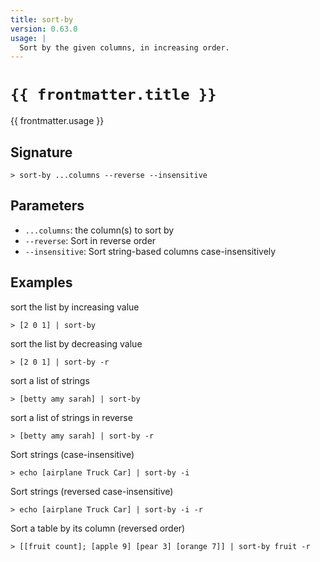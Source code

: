 ```yaml
---
title: sort-by
version: 0.63.0
usage: |
  Sort by the given columns, in increasing order.
---
```


<script>
  import { usePageFrontmatter } from '@vuepress/client';
  export default { computed: { frontmatter() { return usePageFrontmatter().value; } } }
</script>

# <code>{{ frontmatter.title }}</code>

<div style='white-space: pre-wrap;'>{{ frontmatter.usage }}</div>

## Signature

```> sort-by ...columns --reverse --insensitive```

## Parameters

 -  `...columns`: the column(s) to sort by
 -  `--reverse`: Sort in reverse order
 -  `--insensitive`: Sort string-based columns case-insensitively

## Examples

sort the list by increasing value
```shell
> [2 0 1] | sort-by
```

sort the list by decreasing value
```shell
> [2 0 1] | sort-by -r
```

sort a list of strings
```shell
> [betty amy sarah] | sort-by
```

sort a list of strings in reverse
```shell
> [betty amy sarah] | sort-by -r
```

Sort strings (case-insensitive)
```shell
> echo [airplane Truck Car] | sort-by -i
```

Sort strings (reversed case-insensitive)
```shell
> echo [airplane Truck Car] | sort-by -i -r
```

Sort a table by its column (reversed order)
```shell
> [[fruit count]; [apple 9] [pear 3] [orange 7]] | sort-by fruit -r
```
